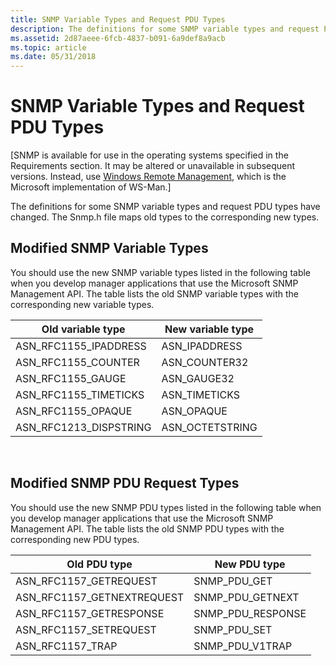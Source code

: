 ```yaml
---
title: SNMP Variable Types and Request PDU Types
description: The definitions for some SNMP variable types and request PDU types have changed. The Snmp.h file maps old types to the corresponding new types.
ms.assetid: 2d87aeee-6fcb-4837-b091-6a9def8a9acb
ms.topic: article
ms.date: 05/31/2018
---
```


# SNMP Variable Types and Request PDU Types

\[SNMP is available for use in the operating systems specified in the Requirements section. It may be altered or unavailable in subsequent versions. Instead, use [Windows Remote Management](https://docs.microsoft.com/windows/desktop/WinRM/portal), which is the Microsoft implementation of WS-Man.\]

The definitions for some SNMP variable types and request PDU types have changed. The Snmp.h file maps old types to the corresponding new types.

## Modified SNMP Variable Types

You should use the new SNMP variable types listed in the following table when you develop manager applications that use the Microsoft SNMP Management API. The table lists the old SNMP variable types with the corresponding new variable types.

| Old variable type        | New variable type |
|--------------------------|-------------------|
| ASN\_RFC1155\_IPADDRESS  | ASN\_IPADDRESS    |
| ASN\_RFC1155\_COUNTER    | ASN\_COUNTER32    |
| ASN\_RFC1155\_GAUGE      | ASN\_GAUGE32      |
| ASN\_RFC1155\_TIMETICKS  | ASN\_TIMETICKS    |
| ASN\_RFC1155\_OPAQUE     | ASN\_OPAQUE       |
| ASN\_RFC1213\_DISPSTRING | ASN\_OCTETSTRING  |



 

## Modified SNMP PDU Request Types

You should use the new SNMP PDU types listed in the following table when you develop manager applications that use the Microsoft SNMP Management API. The table lists the old SNMP PDU types with the corresponding new PDU types.

| Old PDU type                 | New PDU type        |
|------------------------------|---------------------|
| ASN\_RFC1157\_GETREQUEST     | SNMP\_PDU\_GET      |
| ASN\_RFC1157\_GETNEXTREQUEST | SNMP\_PDU\_GETNEXT  |
| ASN\_RFC1157\_GETRESPONSE    | SNMP\_PDU\_RESPONSE |
| ASN\_RFC1157\_SETREQUEST     | SNMP\_PDU\_SET      |
| ASN\_RFC1157\_TRAP           | SNMP\_PDU\_V1TRAP   |



 

 

 




